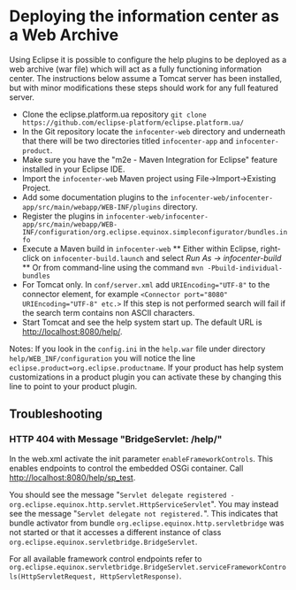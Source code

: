 # Deploying the information center as a Web Archive

Using Eclipse it is possible to configure the help plugins to be deployed as a web archive (war file) which will act as a fully
functioning information center. The instructions below assume a Tomcat server has been installed, but with minor modifications
these steps should work for any full featured server.


* Clone the eclipse.platform.ua repository
  ``git clone https://github.com/eclipse-platform/eclipse.platform.ua/``
* In the Git repository locate the `infocenter-web` directory and underneath that there will be two directories titled `infocenter-app` and
`infocenter-product`.
* Make sure you have the "m2e - Maven Integration for Eclipse" feature installed in your Eclipse IDE.
* Import the `infocenter-web` Maven project using File->Import->Existing Project.
* Add some documentation plugins to the `infocenter-web/infocenter-app/src/main/webapp/WEB-INF/plugins` directory.
* Register the plugins in `infocenter-web/infocenter-app/src/main/webapp/WEB-INF/configuration/org.eclipse.equinox.simpleconfigurator/bundles.info`
* Execute a Maven build in `infocenter-web`
** Either within Eclipse, right-click on `infocenter-build.launch` and select _Run As -> infocenter-build_
** Or from command-line using the command `mvn -Pbuild-individual-bundles`
* For Tomcat only. In `conf/server.xml` add `URIEncoding="UTF-8"` to the connector element, for example
  ``<Connector port="8080" URIEncoding="UTF-8" etc.>``
  If this step is not performed search will fail if the search term contains non ASCII characters.
* Start Tomcat and see the help system start up. The default URL is <http://localhost:8080/help/>.


Notes: If you look in the `config.ini` in the `help.war` file under directory `help/WEB_INF/configuration` you will notice the
line `eclipse.product=org.eclipse.productname`. If your product has help system customizations in a product plugin you can
activate these by changing this line to point to your product plugin.

## Troubleshooting

### HTTP 404 with Message "BridgeServlet: /help/"

In the web.xml activate the init parameter `enableFrameworkControls`. This enables endpoints to control the embedded OSGi container. Call <http://localhost:8080/help/sp_test>.

You should see the message "`Servlet delegate registered - org.eclipse.equinox.http.servlet.HttpServiceServlet`". You may instead see the message "`Servlet delegate not registered.`". 
This indicates that bundle activator from bundle `org.eclipse.equinox.http.servletbridge` was not started or that it accesses a different instance of class `org.eclipse.equinox.servletbridge.BridgeServlet`.

For all available framework control endpoints refer to `org.eclipse.equinox.servletbridge.BridgeServlet.serviceFrameworkControls(HttpServletRequest, HttpServletResponse)`.
